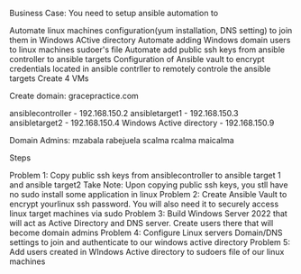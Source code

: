 Business Case: You need to setup ansible automation to

Automate linux machines configuration(yum installation, DNS setting) to join them in Windows ACtive directory
Automate adding Windows domain users to linux machines sudoer's file
Automate add public ssh keys from ansible controller to ansible targets
Configuration of Ansible vault to encrypt credentials located in ansible contrller to remotely controle the ansible targets
Create 4 VMs

Create domain: gracepractice.com

ansiblecontroller - 192.168.150.2 ansibletarget1 - 192.168.150.3 ansibletarget2 - 192.168.150.4 Windows Active directory - 192.168.150.9

Domain Admins: mzabala rabejuela scalma rcalma maicalma

Steps

Problem 1: Copy public ssh keys from ansiblecontroller to ansible target 1 and ansible target2 Take Note: Upon copying public ssh keys, you stll have no sudo install some application in linux
Problem 2: Create Ansible Vault to encrypt yourlinux ssh password. You will also need it to securely access linux target machines via sudo 
Problem 3: Build Windows Server 2022 that will act as Active Directory and DNS server. Create users there that will become domain admins 
Problem 4: Configure Linux servers Domain/DNS settings to join and authenticate to our windows active directory Problem 5: Add users created in WIndows Active directory to sudoers file of our linux machines
